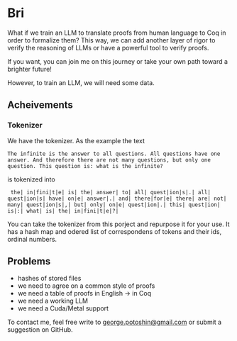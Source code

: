 # Bri

What if we train an LLM to translate proofs from human language to Coq in order to formalize them?
This way, we can add another layer of rigor to verify the reasoning of LLMs or have a powerful tool to verify proofs.

If you want, you can join me on this journey or take your own path toward a brighter future!

However, to train an LLM, we will need some data.

## Acheivements
### Tokenizer
We have the tokenizer. As the example the text
```
The infinite is the answer to all questions. All questions have one answer. And therefore there are not many questions, but only one question. This question is: what is the infinite?
```
is tokenized into
```
 the| in|fini|t|e| is| the| answer| to| all| quest|ion|s|.| all| quest|ion|s| have| on|e| answer|.| and| there|for|e| there| are| not| many| quest|ion|s|,| but| only| on|e| quest|ion|.| this| quest|ion| is|:| what| is| the| in|fini|t|e|?|
```
You can take the tokenizer from this porject and repurpose it for your use.
It has a hash map and odered list of correspondens of tokens and their ids,
ordinal numbers.

## Problems
+ hashes of stored files
+ we need to agree on a common style of proofs
+ we need a table of proofs in English -> in Coq
+ we need a working LLM
+ we need a Cuda/Metal support

To contact me, feel free write to <george.potoshin@gmail.com> or submit a suggestion
on GitHub.
